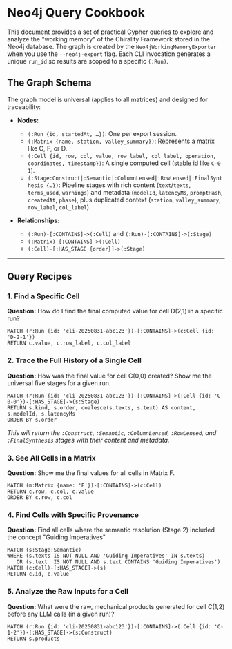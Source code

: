 # Neo4j Query Cookbook

This document provides a set of practical Cypher queries to explore and analyze the "working memory" of the Chirality Framework stored in the Neo4j database. The graph is created by the `Neo4jWorkingMemoryExporter` when you use the `--neo4j-export` flag. Each CLI invocation generates a unique `run_id` so results are scoped to a specific `(:Run)`.

## The Graph Schema

The graph model is universal (applies to all matrices) and designed for traceability:

* **Nodes:**
  * `(:Run {id, startedAt, …})`: One per export session.
  * `(:Matrix {name, station, valley_summary})`: Represents a matrix like C, F, or D.
  * `(:Cell {id, row, col, value, row_label, col_label, operation, coordinates, timestamp})`: A single computed cell (stable id like `C-0-1`).
  * `(:Stage:Construct|:Semantic|:ColumnLensed|:RowLensed|:FinalSynthesis {…})`: Pipeline stages with rich content (`text`/`texts`, `terms_used`, `warnings`) and metadata (`modelId`, `latencyMs`, `promptHash`, `createdAt`, `phase`), plus duplicated context (`station`, `valley_summary`, `row_label`, `col_label`).

* **Relationships:**
  * `(:Run)-[:CONTAINS]->(:Cell)` and `(:Run)-[:CONTAINS]->(:Stage)`
  * `(:Matrix)-[:CONTAINS]->(:Cell)`
  * `(:Cell)-[:HAS_STAGE {order}]->(:Stage)`

---

## Query Recipes

### 1. Find a Specific Cell

**Question:** How do I find the final computed value for cell D(2,1) in a specific run?

```cypher
MATCH (r:Run {id: 'cli-20250831-abc123'})-[:CONTAINS]->(c:Cell {id: 'D-2-1'})
RETURN c.value, c.row_label, c.col_label
```

### 2. Trace the Full History of a Single Cell

**Question:** How was the final value for cell C(0,0) created? Show me the universal five stages for a given run.

```cypher
MATCH (r:Run {id: 'cli-20250831-abc123'})-[:CONTAINS]->(:Cell {id: 'C-0-0'})-[:HAS_STAGE]->(s:Stage)
RETURN s.kind, s.order, coalesce(s.texts, s.text) AS content, s.modelId, s.latencyMs
ORDER BY s.order
```
*This will return the `:Construct`, `:Semantic`, `:ColumnLensed`, `:RowLensed`, and `:FinalSynthesis` stages with their content and metadata.* 

### 3. See All Cells in a Matrix

**Question:** Show me the final values for all cells in Matrix F.

```cypher
MATCH (m:Matrix {name: 'F'})-[:CONTAINS]->(c:Cell)
RETURN c.row, c.col, c.value
ORDER BY c.row, c.col
```

### 4. Find Cells with Specific Provenance

**Question:** Find all cells where the semantic resolution (Stage 2) included the concept "Guiding Imperatives".

```cypher
MATCH (s:Stage:Semantic)
WHERE (s.texts IS NOT NULL AND 'Guiding Imperatives' IN s.texts)
   OR (s.text  IS NOT NULL AND s.text CONTAINS 'Guiding Imperatives')
MATCH (c:Cell)-[:HAS_STAGE]->(s)
RETURN c.id, c.value
```

### 5. Analyze the Raw Inputs for a Cell

**Question:** What were the raw, mechanical products generated for cell C(1,2) before any LLM calls (in a given run)?

```cypher
MATCH (r:Run {id: 'cli-20250831-abc123'})-[:CONTAINS]->(:Cell {id: 'C-1-2'})-[:HAS_STAGE]->(s:Construct)
RETURN s.products
```

